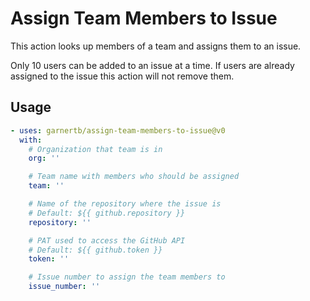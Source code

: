 # Assign Team Members to Issue

This action looks up members of a team and assigns them to an issue.

Only 10 users can be added to an issue at a time.  If users are already assigned to the issue
this action will not remove them.

## Usage
```yaml
- uses: garnertb/assign-team-members-to-issue@v0
  with:
    # Organization that team is in   
    org: ''

    # Team name with members who should be assigned
    team: ''

    # Name of the repository where the issue is
    # Default: ${{ github.repository }}
    repository: ''

    # PAT used to access the GitHub API
    # Default: ${{ github.token }}
    token: ''

    # Issue number to assign the team members to
    issue_number: ''
```